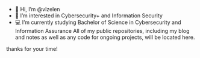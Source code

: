 - 👋 Hi, I’m @vlzelen
- 👀 I’m interested in Cybersecurity+ and Information Security
- 💻 I’m currently studying Bachelor of Science in Cybersecurity and Information Assurance
All of my public repositories, including my blog and notes as well as any code for ongoing projects, will be located here.

thanks for your time!



<!---
vlzelen/vlzelen is a ✨ special ✨ repository because its `README.md` (this file) appears on your GitHub profile.
You can click the Preview link to take a look at your changes.
--->

